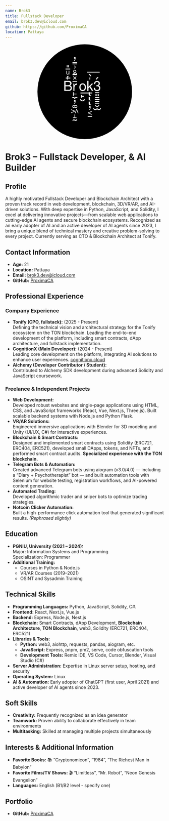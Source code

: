 ```yaml
---
name: Brok3
title: Fullstack Developer
email: brok3.dev@icloud.com
github: https://github.com/ProximaCA
location: Pattaya
---
```


<img src="b.jpg" alt="Profile Picture" width="300" height="300" style="border-radius:50%; display:block; margin:auto;">

# Brok3 – Fullstack Developer, & AI Builder

## Profile

A highly motivated Fullstack Developer and Blockchain Architect with a proven track record in web development, blockchain, 3D/VR/AR, and AI-driven solutions. With deep expertise in Python, JavaScript, and Solidity, I excel at delivering innovative projects—from scalable web applications to cutting-edge AI agents and secure blockchain ecosystems. Recognized as an early adopter of AI and an active developer of AI agents since 2023, I bring a unique blend of technical mastery and creative problem-solving to every project. Currently serving as CTO & Blockchain Architect at Tonify.

## Contact Information

- **Age:** 21  
- **Location:** Pattaya  
- **Email:** [brok3.dev@icloud.com](mailto:brok3.dev@icloud.com)  
- **GitHub:** [ProximaCA](https://github.com/ProximaCA)

## Professional Experience

### Company Experience
- **Tonify (CPO, fullstack):** (2025 - Present)  
  Defining the technical vision and architectural strategy for the Tonify ecosystem on the TON blockchain. Leading the end-to-end development of the platform, including smart contracts, dApp architecture, and fullstack implementation.
- **CognitionX (Main Developer):** (2024 - Present)  
  Leading core development on the platform, integrating AI solutions to enhance user experiences. [cognitionx.cloud](https://cognitionx.cloud/)
- **Alchemy (Developer Contributor / Student):**  
  Contributed to Alchemy SDK development during advanced Solidity and JavaScript coursework. 

### Freelance & Independent Projects
- **Web Development:**  
  Developed robust websites and single-page applications using HTML, CSS, and JavaScript frameworks (React, Vue, Next.js, Three.js). Built scalable backend systems with Node.js and Python Flask.
- **VR/AR Solutions:**  
  Engineered immersive applications with Blender for 3D modeling and Unity (UI/UX, C#) for interactive experiences.
- **Blockchain & Smart Contracts:**  
  Designed and implemented smart contracts using Solidity (ERC721, ERC404, ERC521), developed small DApps, tokens, and NFTs, and performed smart contract audits. **Specialized experience with the TON blockchain.**
- **Telegram Bots & Automation:**  
  Created advanced Telegram bots using aiogram (v3.0/4.0) — including a “Diary + Psychotherapist” bot — and built automation tools with Selenium for website testing, registration workflows, and AI-powered content generation.
- **Automated Trading:**  
  Developed algorithmic trader and sniper bots to optimize trading strategies.
- **Notcoin Clicker Automation:**  
  Built a high-performance click automation tool that generated significant results. *(Rephrased slightly)*

## Education

- **PGNIU, University (2021 – 2024):**  
  Major: Information Systems and Programming  
  Specialization: Programmer  
- **Additional Training:**  
  - Courses in Python & Node.js  
  - VR/AR Courses (2019–2021)  
  - OSINT and Sysadmin Training

## Technical Skills

- **Programming Languages:** Python, JavaScript, Solidity, C#. 
- **Frontend:** React, Next.js, Vue.js 
- **Backend:** Express, Node.js, Nest.js  
- **Blockchain:** Smart Contracts, dApp Development, **Blockchain Architecture**, **TON Blockchain**, web3, Solidity (ERC721, ERC404, ERC521)
- **Libraries & Tools:**  
  - **Python:** web3, aiohttp, requests, pandas, aiogram, etc.  
  - **JavaScript:** Express, pnpm, pm2, serve, code obfuscation tools  
  - **Development Tools:** Remix IDE, VS Code, Cursor, Blender, Visual Studio (C#)  
- **Server Administration:** Expertise in Linux server setup, hosting, and security  
- **Operating System:** Linux  
- **AI & Automation:** Early adopter of ChatGPT (first user, April 2021) and active developer of AI agents since 2023. 

## Soft Skills

- **Creativity:** Frequently recognized as an idea generator  
- **Teamwork:** Proven ability to collaborate effectively in team environments  
- **Multitasking:** Skilled at managing multiple projects simultaneously


## Interests & Additional Information

- **Favorite Books:** 📚 “Cryptonomicon”, “1984”, “The Richest Man in Babylon”  
- **Favorite Films/TV Shows:** 🎬 “Limitless”, “Mr. Robot”, “Neon Genesis Evangelion”  
- **Languages:** English (B1/B2 level - specify one)

## Portfolio

- **GitHub:** [ProximaCA](https://github.com/ProximaCA)
